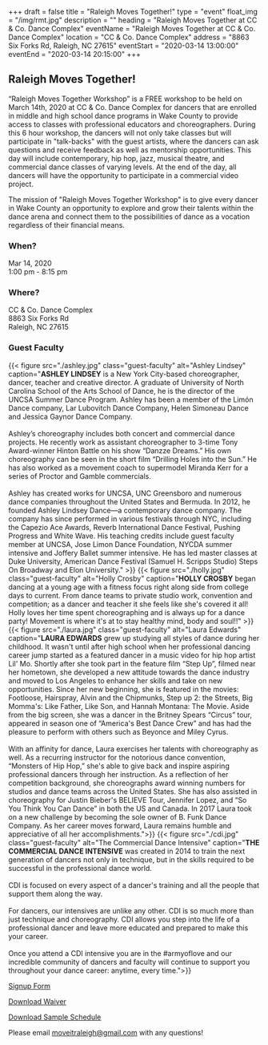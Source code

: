 +++
draft = false
title = "Raleigh Moves Together!"
type = "event"
float_img = "/img/rmt.jpg"
description = ""
heading = "Raleigh Moves Together at CC & Co. Dance Complex"
eventName = "Raleigh Moves Together at CC & Co. Dance Complex"
location = "CC & Co. Dance Complex"
address = "8863 Six Forks Rd, Raleigh, NC 27615"
eventStart = "2020-03-14 13:00:00"
eventEnd = "2020-03-14 20:15:00"
+++

## Raleigh Moves Together!

“Raleigh Moves Together Workshop” is a FREE workshop to be held on March 14th, 2020 at CC & Co. Dance Complex for dancers that are enrolled in middle and high school dance programs in Wake County to provide access to classes with professional educators and choreographers. During this 6 hour workshop, the dancers will not only take classes but will participate in "talk-backs" with the guest artists, where the dancers can ask questions and receive feedback as well as mentorship opportunities.  This day will include contemporary, hip hop, jazz, musical theatre, and commercial dance classes of varying levels. At the end of the day, all dancers will have the opportunity to participate in a commercial video project. 

The mission of "Raleigh Moves Together Workshop" is to give every dancer in Wake County an opportunity to explore and grow their talents within the dance arena and connect them to the possibilities of dance as a vocation regardless of their financial means.

### When?
Mar 14, 2020 \
1:00 pm - 8:15 pm

### Where?
CC & Co. Dance Complex \
8863 Six Forks Rd \
Raleigh, NC 27615

### Guest Faculty
  {{< figure src="./ashley.jpg" class="guest-faculty" alt="Ashley Lindsey" caption="**ASHLEY LINDSEY** is a New York City-based choreographer, dancer, teacher and creative director. A graduate of University of North Carolina School of the Arts School of Dance, he is the director of the UNCSA Summer Dance Program. Ashley has been a member of the Limón Dance company, Lar Lubovitch Dance Company, Helen Simoneau Dance and Jessica Gaynor Dance Company.<br><br>Ashley’s choreography includes both concert and commercial dance projects. He recently work as assistant choreographer to 3-time Tony Award-winner Hinton Battle on his show “Danzze Dreams.” His own choreography can be seen in the short film “Drilling Holes into the Sun.” He has also worked as a movement coach to supermodel Miranda Kerr for a series of Proctor and Gamble commercials.<br><br>Ashley has created works for UNCSA, UNC Greensboro and numerous dance companies throughout the United States and Bermuda. In 2012, he founded Ashley Lindsey Dance—a contemporary dance company. The company has since performed in various festivals through NYC, including the Capezio Ace Awards, Reverb International Dance Festival, Pushing Progress and White Wave. His teaching credits include guest faculty member at UNCSA, Jose Limon Dance Foundation, NYCDA summer intensive and Joffery Ballet summer intensive. He has led master classes at Duke University, American Dance Festival (Samuel H. Scripps Studio) Steps On Broadway and Elon University." >}}
  {{< figure src="./holly.jpg" class="guest-faculty" alt="Holly Crosby" caption="**HOLLY CROSBY** began dancing at a young age with a fitness focus right along side from college days to current. From dance teams to private studio work, convention and competition; as a dancer and teacher it she feels like she's covered it all! Holly loves her time spent choreographing and is always up for a dance party! Movement is where it's at to stay healthy mind, body and soul!!" >}}
  {{< figure src="./laura.jpg" class="guest-faculty" alt="Laura Edwards" caption="**LAURA EDWARDS** grew up studying all styles of dance during her childhood. It wasn't until after high school when her professional dancing career jump started as a featured dancer in a music video for hip hop artist Lil' Mo. Shortly after she took part in the feature film “Step Up”, filmed near her hometown, she developed a new attitude towards the dance industry and moved to Los Angeles to enhance her skills and take on new opportunities. Since her new beginning, she is featured in the movies: Footloose, Hairspray, Alvin and the Chipmunks, Step up 2: the Streets, Big Momma's: Like Father, Like Son, and Hannah Montana: The Movie. Aside from the big screen, she was a dancer in the Britney Spears “Circus” tour, appeared in season one of “America's Best Dance Crew” and has had the pleasure to perform with others such as Beyonce and Miley Cyrus.<br><br>With an affinity for dance, Laura exercises her talents with choreography as well. As a recurring instructor for the notorious dance convention, “Monsters of Hip Hop,” she's able to give back and inspire aspiring professional dancers through her instruction. As a reflection of her competition background, she choreographs award winning numbers for studios and dance teams across the United States. She has also assisted in choreography for Justin Bieber's BELIEVE Tour, Jennifer Lopez, and “So You Think You Can Dance” in both the US and Canada. In 2017 Laura took on a new challenge by becoming the sole owner of B. Funk Dance Company. As her career moves forward, Laura remains humble and appreciative of all her accomplishments.">}}
  {{< figure src="./cdi.jpg" class="guest-faculty" alt="The Commercial Dance Intensive" caption="**THE COMMERCIAL DANCE INTENSIVE** was created in 2014 to train the next generation of dancers not only in technique, but in the skills required to be successful in the professional dance world.<br><br>CDI is focused on every aspect of a dancer's training and all the people that support them along the way.<br><br>For dancers, our intensives are unlike any other. CDI is so much more than just technique and choreography. CDI allows you step into the life of a professional dancer and leave more educated and prepared to make this your career.<br><br>Once you attend a CDI intensive you are in the #armyoflove and our incredible community of dancers and faculty will continue to support you throughout your dance career: anytime, every time.">}}

<a href="https://docs.google.com/forms/d/e/1FAIpQLSdlXCorYaMnpCCupQOO9T67uteiDr0D_9Ox9Xqzumc6aXQfSw/viewform" class="button button-primary button-large">Signup Form</a>

<a href="./Raleigh%20Moves%20Together%20Waiver.pdf" class="button button-primary button-large">Download Waiver</a>

<a href="./Raleigh%20Moves%20Together%20Sample%20Schedule.pdf" class="button button-primary button-large">Download Sample Schedule</a>

Please email <a href="mailto:moveitraleigh@gmail.com">moveitraleigh@gmail.com</a> with any questions!

